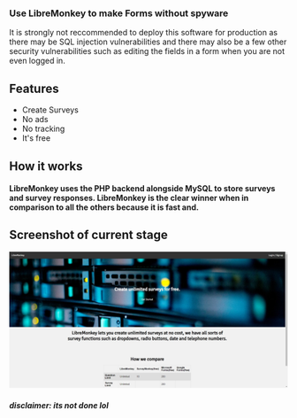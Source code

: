 ### Use LibreMonkey to make Forms without spyware

It is strongly not reccommended to deploy this software for production as there may be SQL injection vulnerabilities and there may also be a few other security vulnerabilities such as editing the fields in a form when you are not even logged in.

## Features

- Create Surveys
- No ads
- No tracking
- It's free


## How it works

#### LibreMonkey uses the PHP backend alongside MySQL to store surveys and survey responses. LibreMonkey is the clear winner when in comparison to all the others because it is fast and.

## Screenshot of current stage

![](/images/currentstage.jpg)

##### disclaimer: its not done lol
